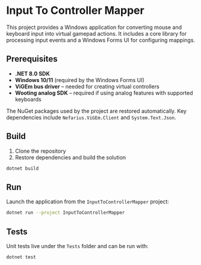 # Input To Controller Mapper

This project provides a Windows application for converting mouse and keyboard input into virtual gamepad actions. It includes a core library for processing input events and a Windows Forms UI for configuring mappings.

## Prerequisites

- **.NET 8.0 SDK**
- **Windows 10/11** (required by the Windows Forms UI)
- **ViGEm bus driver** – needed for creating virtual controllers
- **Wooting analog SDK** – required if using analog features with supported keyboards

The NuGet packages used by the project are restored automatically. Key dependencies include `Nefarius.ViGEm.Client` and `System.Text.Json`.

## Build

1. Clone the repository
2. Restore dependencies and build the solution

```bash
dotnet build
```

## Run

Launch the application from the `InputToControllerMapper` project:

```bash
dotnet run --project InputToControllerMapper
```

## Tests

Unit tests live under the `Tests` folder and can be run with:

```bash
dotnet test
```

